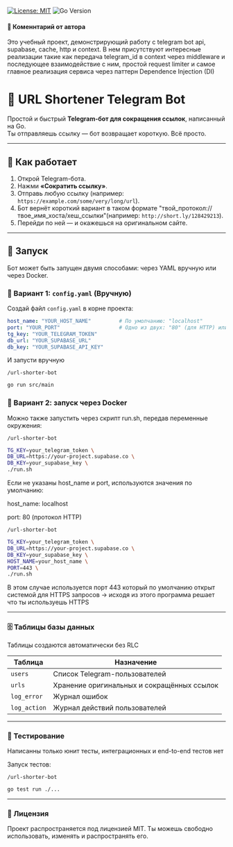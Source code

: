 [![License: MIT](https://img.shields.io/badge/License-MIT-yellow.svg)](./LICENSE)
![Go Version](https://img.shields.io/badge/Language-Go-blue)

#### 📝 Коменнтарий от автора

Это учебный проект, демонстрирующий работу с telegram bot api, supabase, cache, http и context.
В нем присутствуют интересные реализации такие как передача telegram_id в context через middleware и последующее взаимодействие с ним,
простой request limiter и самое главное реализация сервиса через паттерн Dependence Injection (DI)

# 🔗 URL Shortener Telegram Bot

Простой и быстрый **Telegram-бот для сокращения ссылок**, написанный на Go.  
Ты отправляешь ссылку — бот возвращает короткую. Всё просто.

---

## 📲 Как работает

1. Открой Telegram-бота.
2. Нажми **«Сократить ссылку»**.
3. Отправь любую ссылку (например: `https://example.com/some/very/long/url`).
4. Бот вернёт короткий вариант в таком формате "твой_протокол://твое_имя_хоста/хеш_ссылки"(например: `http://short.ly/128429213`).
5. Перейди по ней — и окажешься на оригинальном сайте.

---

## 🚀 Запуск

Бот может быть запущен двумя способами: через YAML вручную или через Docker.

### 🔧 Вариант 1: `config.yaml` (Вручную)

Создай файл `config.yaml` в корне проекта:

```yaml
host_name: "YOUR_HOST_NAME"         # По умолчанию: "localhost"
port: "YOUR_PORT"                   # Одно из двух: "80" (для HTTP) или "443" (для HTTPS)
tg_key: "YOUR_TELEGRAM_TOKEN"
db_url: "YOUR_SUPABASE_URL"
db_key: "YOUR_SUPABASE_API_KEY"
```
И запусти вручную

`/url-shorter-bot`
```bash
go run src/main
```

### 🐳 Вариант 2: запуск через Docker

Можно также запустить через скрипт run.sh, передав переменные окружения:

`/url-shorter-bot`
```bash
TG_KEY=your_telegram_token \
DB_URL=https://your-project.supabase.co \
DB_KEY=your_supabase_key \
./run.sh
```
Если не указаны host_name и port, используются значения по умолчанию:

host_name: localhost

port: 80 (протокол HTTP)

`/url-shorter-bot`
```bash
TG_KEY=your_telegram_token \
DB_URL=https://your-project.supabase.co \
DB_KEY=your_supabase_key \
HOST_NAME=your_host_name \
PORT=443 \
./run.sh
```

В этом случае используется порт 443 который по умолчанию открыт системой для HTTPS запросов -> исходя из этого программа решает что ты используешь HTTPS

---

### 🗄️ Таблицы базы данных

Таблицы создаются автоматически без RLC

| Таблица      | Назначение                                 |
| ------------ | ------------------------------------------ |
| `users`      | Список Telegram-пользователей              |
| `urls`       | Хранение оригинальных и сокращённых ссылок |
| `log_error`  | Журнал ошибок                              |
| `log_action` | Журнал действий пользователей              |

---

### 🧪 Тестирование

Написанны только юнит тесты, интеграционных и end-to-end тестов нет

Запуск тестов:

`/url-shorter-bot`
```bash
go test run ./...
```

---

### 📝 Лицензия

Проект распространяется под лицензией MIT. Ты можешь свободно использовать, изменять и распространять его.

